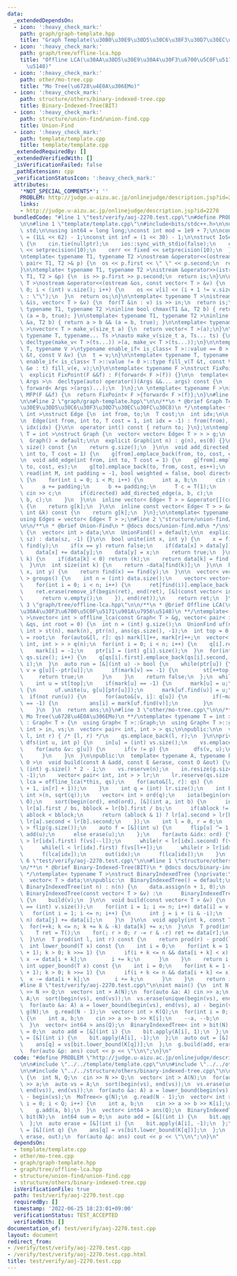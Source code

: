 ```yaml
---
data:
  _extendedDependsOn:
  - icon: ':heavy_check_mark:'
    path: graph/graph-template.hpp
    title: "Graph Template(\u30B0\u30E9\u30D5\u30C6\u30F3\u30D7\u30EC\u30FC\u30C8)"
  - icon: ':heavy_check_mark:'
    path: graph/tree/offline-lca.hpp
    title: "Offline LCA(\u30AA\u30D5\u30E9\u30A4\u30F3\u6700\u5C0F\u5171\u901A\u7956\
      \u5148)"
  - icon: ':heavy_check_mark:'
    path: other/mo-tree.cpp
    title: "Mo Tree(\u6728\u4E0A\u306EMo)"
  - icon: ':heavy_check_mark:'
    path: structure/others/binary-indexed-tree.cpp
    title: Binary-Indexed-Tree(BIT)
  - icon: ':heavy_check_mark:'
    path: structure/union-find/union-find.cpp
    title: Union-Find
  - icon: ':heavy_check_mark:'
    path: template/template.cpp
    title: template/template.cpp
  _extendedRequiredBy: []
  _extendedVerifiedWith: []
  _isVerificationFailed: false
  _pathExtension: cpp
  _verificationStatusIcon: ':heavy_check_mark:'
  attributes:
    '*NOT_SPECIAL_COMMENTS*': ''
    PROBLEM: http://judge.u-aizu.ac.jp/onlinejudge/description.jsp?id=2270
    links:
    - http://judge.u-aizu.ac.jp/onlinejudge/description.jsp?id=2270
  bundledCode: "#line 1 \"test/verify/aoj-2270.test.cpp\"\n#define PROBLEM \"http://judge.u-aizu.ac.jp/onlinejudge/description.jsp?id=2270\"\
    \n\n#line 1 \"template/template.cpp\"\n#include<bits/stdc++.h>\n\nusing namespace\
    \ std;\n\nusing int64 = long long;\nconst int mod = 1e9 + 7;\n\nconst int64 infll\
    \ = (1LL << 62) - 1;\nconst int inf = (1 << 30) - 1;\n\nstruct IoSetup {\n  IoSetup()\
    \ {\n    cin.tie(nullptr);\n    ios::sync_with_stdio(false);\n    cout << fixed\
    \ << setprecision(10);\n    cerr << fixed << setprecision(10);\n  }\n} iosetup;\n\
    \ntemplate< typename T1, typename T2 >\nostream &operator<<(ostream &os, const\
    \ pair< T1, T2 >& p) {\n  os << p.first << \" \" << p.second;\n  return os;\n\
    }\n\ntemplate< typename T1, typename T2 >\nistream &operator>>(istream &is, pair<\
    \ T1, T2 > &p) {\n  is >> p.first >> p.second;\n  return is;\n}\n\ntemplate< typename\
    \ T >\nostream &operator<<(ostream &os, const vector< T > &v) {\n  for(int i =\
    \ 0; i < (int) v.size(); i++) {\n    os << v[i] << (i + 1 != v.size() ? \" \"\
    \ : \"\");\n  }\n  return os;\n}\n\ntemplate< typename T >\nistream &operator>>(istream\
    \ &is, vector< T > &v) {\n  for(T &in : v) is >> in;\n  return is;\n}\n\ntemplate<\
    \ typename T1, typename T2 >\ninline bool chmax(T1 &a, T2 b) { return a < b &&\
    \ (a = b, true); }\n\ntemplate< typename T1, typename T2 >\ninline bool chmin(T1\
    \ &a, T2 b) { return a > b && (a = b, true); }\n\ntemplate< typename T = int64\
    \ >\nvector< T > make_v(size_t a) {\n  return vector< T >(a);\n}\n\ntemplate<\
    \ typename T, typename... Ts >\nauto make_v(size_t a, Ts... ts) {\n  return vector<\
    \ decltype(make_v< T >(ts...)) >(a, make_v< T >(ts...));\n}\n\ntemplate< typename\
    \ T, typename V >\ntypename enable_if< is_class< T >::value == 0 >::type fill_v(T\
    \ &t, const V &v) {\n  t = v;\n}\n\ntemplate< typename T, typename V >\ntypename\
    \ enable_if< is_class< T >::value != 0 >::type fill_v(T &t, const V &v) {\n  for(auto\
    \ &e : t) fill_v(e, v);\n}\n\ntemplate< typename F >\nstruct FixPoint : F {\n\
    \  explicit FixPoint(F &&f) : F(forward< F >(f)) {}\n\n  template< typename...\
    \ Args >\n  decltype(auto) operator()(Args &&... args) const {\n    return F::operator()(*this,\
    \ forward< Args >(args)...);\n  }\n};\n \ntemplate< typename F >\ninline decltype(auto)\
    \ MFP(F &&f) {\n  return FixPoint< F >{forward< F >(f)};\n}\n#line 4 \"test/verify/aoj-2270.test.cpp\"\
    \n\n#line 2 \"graph/graph-template.hpp\"\n\n/**\n * @brief Graph Template(\u30B0\
    \u30E9\u30D5\u30C6\u30F3\u30D7\u30EC\u30FC\u30C8)\n */\ntemplate< typename T =\
    \ int >\nstruct Edge {\n  int from, to;\n  T cost;\n  int idx;\n\n  Edge() = default;\n\
    \n  Edge(int from, int to, T cost = 1, int idx = -1) : from(from), to(to), cost(cost),\
    \ idx(idx) {}\n\n  operator int() const { return to; }\n};\n\ntemplate< typename\
    \ T = int >\nstruct Graph {\n  vector< vector< Edge< T > > > g;\n  int es;\n\n\
    \  Graph() = default;\n\n  explicit Graph(int n) : g(n), es(0) {}\n\n  size_t\
    \ size() const {\n    return g.size();\n  }\n\n  void add_directed_edge(int from,\
    \ int to, T cost = 1) {\n    g[from].emplace_back(from, to, cost, es++);\n  }\n\
    \n  void add_edge(int from, int to, T cost = 1) {\n    g[from].emplace_back(from,\
    \ to, cost, es);\n    g[to].emplace_back(to, from, cost, es++);\n  }\n\n  void\
    \ read(int M, int padding = -1, bool weighted = false, bool directed = false)\
    \ {\n    for(int i = 0; i < M; i++) {\n      int a, b;\n      cin >> a >> b;\n\
    \      a += padding;\n      b += padding;\n      T c = T(1);\n      if(weighted)\
    \ cin >> c;\n      if(directed) add_directed_edge(a, b, c);\n      else add_edge(a,\
    \ b, c);\n    }\n  }\n\n  inline vector< Edge< T > > &operator[](const int &k)\
    \ {\n    return g[k];\n  }\n\n  inline const vector< Edge< T > > &operator[](const\
    \ int &k) const {\n    return g[k];\n  }\n};\n\ntemplate< typename T = int >\n\
    using Edges = vector< Edge< T > >;\n#line 2 \"structure/union-find/union-find.cpp\"\
    \n\n/**\n * @brief Union-Find\n * @docs docs/union-find.md\n */\nstruct UnionFind\
    \ {\n  vector< int > data;\n\n  UnionFind() = default;\n\n  explicit UnionFind(size_t\
    \ sz) : data(sz, -1) {}\n\n  bool unite(int x, int y) {\n    x = find(x), y =\
    \ find(y);\n    if(x == y) return false;\n    if(data[x] > data[y]) swap(x, y);\n\
    \    data[x] += data[y];\n    data[y] = x;\n    return true;\n  }\n\n  int find(int\
    \ k) {\n    if(data[k] < 0) return (k);\n    return data[k] = find(data[k]);\n\
    \  }\n\n  int size(int k) {\n    return -data[find(k)];\n  }\n\n  bool same(int\
    \ x, int y) {\n    return find(x) == find(y);\n  }\n\n  vector< vector< int >\
    \ > groups() {\n    int n = (int) data.size();\n    vector< vector< int > > ret(n);\n\
    \    for(int i = 0; i < n; i++) {\n      ret[find(i)].emplace_back(i);\n    }\n\
    \    ret.erase(remove_if(begin(ret), end(ret), [&](const vector< int > &v) {\n\
    \      return v.empty();\n    }), end(ret));\n    return ret;\n  }\n};\n#line\
    \ 3 \"graph/tree/offline-lca.hpp\"\n\n/**\n * @brief Offline LCA(\u30AA\u30D5\u30E9\
    \u30A4\u30F3\u6700\u5C0F\u5171\u901A\u7956\u5148)\n **/\ntemplate< typename T\
    \ >\nvector< int > offline_lca(const Graph< T > &g, vector< pair< int, int > >\
    \ &qs, int root = 0) {\n  int n = (int) g.size();\n  UnionFind uf(n);\n  vector<\
    \ int > st(n), mark(n), ptr(n), ans(qs.size(), -1);\n  int top = 0;\n  st[top]\
    \ = root;\n  for(auto&[l, r]: qs) mark[l]++, mark[r]++;\n  vector< vector< pair<\
    \ int, int > > > q(n);\n  for(int i = 0; i < n; i++) {\n    q[i].reserve(mark[i]);\n\
    \    mark[i] = -1;\n    ptr[i] = (int) g[i].size();\n  }\n  for(int i = 0; i <\
    \ qs.size(); i++) {\n    q[qs[i].first].emplace_back(qs[i].second, i);\n    q[qs[i].second].emplace_back(qs[i].first,\
    \ i);\n  }\n  auto run = [&](int u) -> bool {\n    while(ptr[u]) {\n      int\
    \ v = g[u][--ptr[u]];\n      if(mark[v] == -1) {\n        st[++top] = v;\n   \
    \     return true;\n      }\n    }\n    return false;\n  };\n  while(~top) {\n\
    \    int u = st[top];\n    if(mark[u] == -1) {\n      mark[u] = u;\n    } else\
    \ {\n      uf.unite(u, g[u][ptr[u]]);\n      mark[uf.find(u)] = u;\n    }\n  \
    \  if(not run(u)) {\n      for(auto&[v, i]: q[u]) {\n        if(~mark[v] and ans[i]\
    \ == -1) {\n          ans[i] = mark[uf.find(v)];\n        }\n      }\n      --top;\n\
    \    }\n  }\n  return ans;\n}\n#line 3 \"other/mo-tree.cpp\"\n\n/**\n * @brief\
    \ Mo Tree(\u6728\u4E0A\u306EMo)\n **/\ntemplate< typename T = int >\nstruct MoTree\
    \ : Graph< T > {\n  using Graph< T >::Graph;\n  using Graph< T >::g;\n  vector<\
    \ int > in, vs;\n  vector< pair< int, int > > qs;\n\npublic:\n\n  void add(int\
    \ l, int r) { /* [l, r) */\n    qs.emplace_back(l, r);\n  }\n\nprivate:\n  void\
    \ dfs(int u, int p) {\n    in[u] = (int) vs.size();\n    vs.emplace_back(u);\n\
    \    for(auto &v: g[u]) {\n      if(v != p) {\n        dfs(v, u);\n        vs.emplace_back(v);\n\
    \      }\n    }\n  }\n\npublic:\n  template< typename A, typename E, typename\
    \ O >\n  void build(const A &add, const E &erase, const O &out) {\n    int n =\
    \ (int) g.size() * 2 - 1;\n    vs.reserve(n);\n    in.resize(g.size());\n    dfs(0,\
    \ -1);\n    vector< pair< int, int > > lr;\n    lr.reserve(qs.size());\n    auto\
    \ lca = offline_lca(*this, qs);\n    for(auto&[l, r]: qs) {\n      lr.emplace_back(minmax(in[l]\
    \ + 1, in[r] + 1));\n    }\n    int q = (int) lr.size();\n    int bs = n / min<\
    \ int >(n, sqrt(q));\n    vector< int > ord(q);\n    iota(begin(ord), end(ord),\
    \ 0);\n    sort(begin(ord), end(ord), [&](int a, int b) {\n      int ablock =\
    \ lr[a].first / bs, bblock = lr[b].first / bs;\n      if(ablock != bblock) return\
    \ ablock < bblock;\n      return (ablock & 1) ? lr[a].second > lr[b].second :\
    \ lr[a].second < lr[b].second;\n    });\n    int l = 0, r = 0;\n    vector< int\
    \ > flip(g.size());\n    auto f = [&](int u) {\n      flip[u] ^= 1;\n      if(flip[u])\
    \ add(u);\n      else erase(u);\n    };\n    for(auto &idx: ord) {\n      while(l\
    \ > lr[idx].first) f(vs[--l]);\n      while(r < lr[idx].second) f(vs[r++]);\n\
    \      while(l < lr[idx].first) f(vs[l++]);\n      while(r > lr[idx].second) f(vs[--r]);\n\
    \      f(lca[idx]);\n      out(idx);\n      f(lca[idx]);\n    }\n  }\n};\n#line\
    \ 6 \"test/verify/aoj-2270.test.cpp\"\n\n#line 1 \"structure/others/binary-indexed-tree.cpp\"\
    \n/**\n * @brief Binary-Indexed-Tree(BIT)\n * @docs docs/binary-indexed-tree.md\n\
    \ */\ntemplate< typename T >\nstruct BinaryIndexedTree {\nprivate:\n  int n;\n\
    \  vector< T > data;\n\npublic:\n  BinaryIndexedTree() = default;\n\n  explicit\
    \ BinaryIndexedTree(int n) : n(n) {\n    data.assign(n + 1, 0);\n  }\n\n  explicit\
    \ BinaryIndexedTree(const vector< T > &v) :\n      BinaryIndexedTree((int) v.size())\
    \ {\n    build(v);\n  }\n\n  void build(const vector< T > &v) {\n    assert(n\
    \ == (int) v.size());\n    for(int i = 1; i <= n; i++) data[i] = v[i - 1];\n \
    \   for(int i = 1; i <= n; i++) {\n      int j = i + (i & -i);\n      if(j <=\
    \ n) data[j] += data[i];\n    }\n  }\n\n  void apply(int k, const T &x) {\n  \
    \  for(++k; k <= n; k += k & -k) data[k] += x;\n  }\n\n  T prod(int r) const {\n\
    \    T ret = T();\n    for(; r > 0; r -= r & -r) ret += data[r];\n    return ret;\n\
    \  }\n\n  T prod(int l, int r) const {\n    return prod(r) - prod(l);\n  }\n\n\
    \  int lower_bound(T x) const {\n    int i = 0;\n    for(int k = 1 << (__lg(n)\
    \ + 1); k > 0; k >>= 1) {\n      if(i + k <= n && data[i + k] < x) {\n       \
    \ x -= data[i + k];\n        i += k;\n      }\n    }\n    return i;\n  }\n\n \
    \ int upper_bound(T x) const {\n    int i = 0;\n    for(int k = 1 << (__lg(n)\
    \ + 1); k > 0; k >>= 1) {\n      if(i + k <= n && data[i + k] <= x) {\n      \
    \  x -= data[i + k];\n        i += k;\n      }\n    }\n    return i;\n  }\n};\n\
    #line 8 \"test/verify/aoj-2270.test.cpp\"\n\nint main() {\n  int N, Q;\n  cin\
    \ >> N >> Q;\n  vector< int > A(N);\n  for(auto &a: A) cin >> a;\n  auto vs =\
    \ A;\n  sort(begin(vs), end(vs));\n  vs.erase(unique(begin(vs), end(vs)), end(vs));\n\
    \  for(auto &a: A) a = lower_bound(begin(vs), end(vs), a) - begin(vs);\n  MoTree<>\
    \ g(N);\n  g.read(N - 1);\n  vector< int > K(Q);\n  for(int i = 0; i < Q; i++)\
    \ {\n    int a, b;\n    cin >> a >> b >> K[i];\n    --a, --b;\n    g.add(a, b);\n\
    \  }\n  vector< int64 > ans(Q);\n  BinaryIndexedTree< int > bit(N);\n  int64 sum\
    \ = 0;\n  auto add = [&](int i) {\n    bit.apply(A[i], 1);\n  };\n  auto erase\
    \ = [&](int i) {\n    bit.apply(A[i], -1);\n  };\n  auto out = [&](int q) {\n\
    \    ans[q] = vs[bit.lower_bound(K[q])];\n  };\n  g.build(add, erase, out);\n\
    \  for(auto &p: ans) cout << p << \"\\n\";\n}\n"
  code: "#define PROBLEM \"http://judge.u-aizu.ac.jp/onlinejudge/description.jsp?id=2270\"\
    \n\n#include \"../../template/template.cpp\"\n\n#include \"../../other/mo-tree.cpp\"\
    \n\n#include \"../../structure/others/binary-indexed-tree.cpp\"\n\nint main()\
    \ {\n  int N, Q;\n  cin >> N >> Q;\n  vector< int > A(N);\n  for(auto &a: A) cin\
    \ >> a;\n  auto vs = A;\n  sort(begin(vs), end(vs));\n  vs.erase(unique(begin(vs),\
    \ end(vs)), end(vs));\n  for(auto &a: A) a = lower_bound(begin(vs), end(vs), a)\
    \ - begin(vs);\n  MoTree<> g(N);\n  g.read(N - 1);\n  vector< int > K(Q);\n  for(int\
    \ i = 0; i < Q; i++) {\n    int a, b;\n    cin >> a >> b >> K[i];\n    --a, --b;\n\
    \    g.add(a, b);\n  }\n  vector< int64 > ans(Q);\n  BinaryIndexedTree< int >\
    \ bit(N);\n  int64 sum = 0;\n  auto add = [&](int i) {\n    bit.apply(A[i], 1);\n\
    \  };\n  auto erase = [&](int i) {\n    bit.apply(A[i], -1);\n  };\n  auto out\
    \ = [&](int q) {\n    ans[q] = vs[bit.lower_bound(K[q])];\n  };\n  g.build(add,\
    \ erase, out);\n  for(auto &p: ans) cout << p << \"\\n\";\n}\n"
  dependsOn:
  - template/template.cpp
  - other/mo-tree.cpp
  - graph/graph-template.hpp
  - graph/tree/offline-lca.hpp
  - structure/union-find/union-find.cpp
  - structure/others/binary-indexed-tree.cpp
  isVerificationFile: true
  path: test/verify/aoj-2270.test.cpp
  requiredBy: []
  timestamp: '2022-06-25 18:23:01+09:00'
  verificationStatus: TEST_ACCEPTED
  verifiedWith: []
documentation_of: test/verify/aoj-2270.test.cpp
layout: document
redirect_from:
- /verify/test/verify/aoj-2270.test.cpp
- /verify/test/verify/aoj-2270.test.cpp.html
title: test/verify/aoj-2270.test.cpp
---
```

